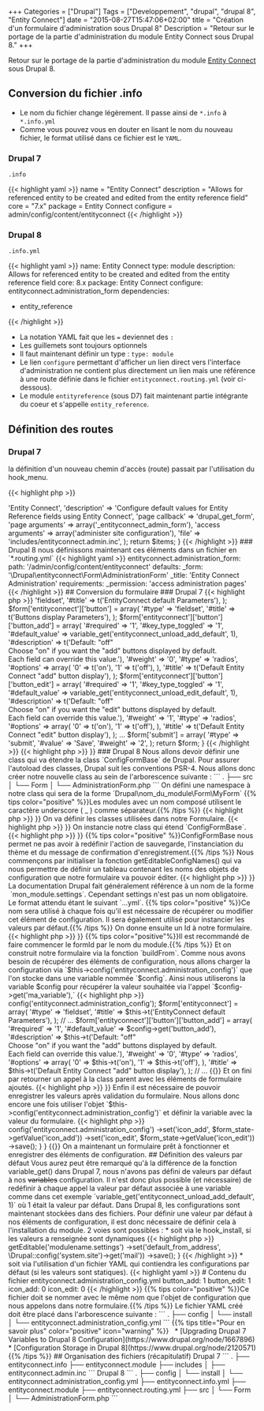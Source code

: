 +++
Categories = ["Drupal"]
Tags = ["Developpement", "drupal", "drupal 8", "Entity Connect"]
date = "2015-08-27T15:47:06+02:00"
title = "Création d'un formulaire d'administration sous Drupal 8"
Description = "Retour sur le portage de la partie d'administration du module Entity Connect sous Drupal 8."
+++

Retour sur le portage de la partie d'administration du module [Entity Connect](https://drupal.org/project/entityconnect) sous Drupal 8.

## Conversion du fichier .info

 * Le nom du fichier change légèrement. Il passe ainsi de `*.info` à `*.info.yml`
 * Comme vous pouvez vous en douter en lisant le nom du nouveau fichier, le format utilisé dans ce fichier est le `YAML`.

### Drupal 7

`.info`

{{< highlight yaml  >}}
name = "Entity Connect"
description = "Allows for referenced entity to be created and edited from the entity reference field"
core = "7.x"
package = Entity Connect
configure = admin/config/content/entityconnect
{{< /highlight >}}

### Drupal 8

`.info.yml`

{{< highlight yaml  >}}
name: Entity Connect
type: module
description: Allows for referenced entity to be created and edited from the entity reference field
core: 8.x
package: Entity Connect
configure: entityconnect.administration_form
dependencies:
  - entity_reference

{{< /highlight >}}

* La notation YAML fait que les ` = ` deviennet des ` : `
* Les guillemets sont toujours optionnels
* Il faut maintenant définir un type : `type: module`
* Le lien `configure` permettant d'afficher un lien direct vers l'interface d'administration ne contient plus directement un lien mais une référence à une route définie dans le fichier `entityconnect.routing.yml` (voir ci-dessous).
* Le module `entityreference` (sous D7) fait maintenant partie intégrante du coeur et s'appelle `entity_reference`.


## Définition des routes

### Drupal 7

la définition d'un nouveau chemin d'accès (route) passait par l'utilisation du hook_menu.

{{< highlight php  >}}
<?php
/**
 * Implements hook_menu().
 */
function entityconnect_menu() {
  $items = array();

  $items['admin/config/content/entityconnect'] = array(
    'title' => 'Entity Connect',
    'description' => 'Configure default values for Entity Reference fields using Entity Connect',
    'page callback' => 'drupal_get_form',
    'page arguments' => array('_entityconnect_admin_form'),
    'access arguments' => array('administer site configuration'),
    'file' => 'includes/entityconnect.admin.inc',
  );

  return $items;
}

{{< /highlight >}}


### Drupal 8

nous définissons maintenant ces éléments dans un fichier en `*.routing.yml`

{{< highlight yaml  >}}
entityconnect.administration_form:
  path: '/admin/config/content/entityconnect'
  defaults:
    _form: '\Drupal\entityconnect\Form\AdministrationForm'
    _title: 'Entity Connect Administration'
  requirements:
    _permission: 'access administration pages'
{{< /highlight >}}


## Conversion du formulaire

### Drupal 7

{{< highlight php  >}}
<?php
/**
 * Defines the settings form.
 */
function _entityconnect_admin_form($form, &$form_state) {
  $form = array();
  $form['entityconnect'] = array(
    '#type' => 'fieldset',
    '#title' => t('EntityConnect default Parameters'),
  );
  $form['entityconnect']['button'] = array(
    '#type' => 'fieldset',
    '#title' => t('Buttons display Parameters'),
  );
  $form['entityconnect']['button']['button_add'] = array(
    '#required' => '1',
    '#key_type_toggled' => '1',
    '#default_value' => variable_get('entityconnect_unload_add_default', 1),
    '#description' => t('Default: "off"<br />
                          Choose "on" if you want the "add" buttons displayed by default.<br />
                          Each field can override this value.'),
    '#weight' => '0',
    '#type' => 'radios',
    '#options' => array(
      '0' => t('on'),
      '1' => t('off'),
    ),
    '#title' => t('Default Entity Connect "add" button display'),
  );
  $form['entityconnect']['button']['button_edit'] = array(
    '#required' => '1',
    '#key_type_toggled' => '1',
    '#default_value' => variable_get('entityconnect_unload_edit_default', 1),
    '#description' => t('Default: "off"<br />
                          Choose "on" if you want the "edit" buttons displayed by default.<br />
                          Each field can override this value.'),
    '#weight' => '1',
    '#type' => 'radios',
    '#options' => array(
      '0' => t('on'),
      '1' => t('off'),
    ),
    '#title' => t('Default Entity Connect "edit" button display'),
  );
 ...

  $form['submit'] = array(
    '#type' => 'submit',
    '#value' => 'Save',
    '#weight' => '2',
  );

  return $form;
}
{{< /highlight >}}

{{< highlight php  >}}
<?php

/**
 * The settings form submit.
 */
function _entityconnect_admin_form_submit($form, &$form_state) {
    variable_set('entityconnect_unload_add_default', $form_state['values']['button_add']);
    variable_set('entityconnect_unload_edit_default', $form_state['values']['button_edit']);
    drupal_set_message(t('The settings were saved.'));
}

{{< /highlight >}}

### Drupal 8

Nous allons devoir définir une class qui va étendre la class `ConfigFormBase` de Drupal.  
Pour assurer l'autoload des classes, Drupal suit les conventions PSR-4.  
Nous allons donc créer notre nouvelle class au sein de l'arborescence suivante :

```
.
├── src
│   └── Form
│       └── AdministrationForm.php
```

On défini une namespace à notre class qui sera de la forme `Drupal\nom_du_module\Form\MyForm`  

{{% tips color="positive" %}}Les modules avec un nom composé utilisent le caractère underscore ( _ ) comme séparateur.{{% /tips %}}


{{< highlight php  >}}
<?php

/**
 * @file
 * Contains Drupal\entityconnect\Form\AdministrationForm.
 */

namespace Drupal\entityconnect\Form;

{{</highlight>}}

On va définir les classes utilisées dans notre Formulaire.

{{< highlight php  >}}
<?php

use Drupal\Core\Form\ConfigFormBase;
use Drupal\Core\Form\FormStateInterface;

{{</highlight>}}

On instancie notre class qui étend `ConfigFormBase`.  

{{< highlight php  >}}
<?php

/**
 * Class DefaultForm.
 *
 * @package Drupal\entityconnect\Form
 */
class AdministrationForm extends ConfigFormBase {

{{</highlight>}}

{{% tips color="positive" %}}ConfigFormBase nous permet ne pas avoir à redéfinir l'action de sauvegarde, l'instanciation du thème et du message de confirmation d'enregistrement.{{% /tips %}}

Nous commençons par initialiser la fonction getEditableConfigNames() qui va nous permettre de définir un tableau contenant les noms des objets de configuration que notre formulaire va pouvoir éditer.

{{< highlight php  >}}
<?php
  /**
   * {@inheritdoc}
   */
  protected function getEditableConfigNames() {
    return [
      'entityconnect.administration_config'
    ];
  }
{{</highlight>}}

La documentation Drupal fait généralement référence à un nom de la forme  `mon_module.settings`. Cependant settings n'est pas un nom obligatoire. Le format attendu étant le suivant `<module_name>.<config_object_name>.<optional_sub_key>.yml`.

{{% tips color="positive" %}}Ce nom sera utilisé à chaque fois qu'il est nécessaire de récupérer ou modifier cet élément de configuration. Il sera également utilisé pour instancier les valeurs par défaut.{{% /tips %}}


On donne ensuite un Id à notre formulaire.

{{< highlight php  >}}
<?php

  /**
   * {@inheritdoc}
   */
  public function getFormId() {
    return 'entityconnect_administration_form';
  }
{{< /highlight >}}

{{% tips color="positive"%}}Il est recommandé de faire commencer le formId par le nom du module.{{% /tips %}}

Et on construit notre formulaire via la fonction `buildFrom`.  
Comme nous avons besoin de récupérer des éléments de configuration, nous allons charger la configuration via `$this->config('entityconnect.administration_config')` que l'on stocke dans une variable nommée `$config`.  
Ainsi nous utiliserons la variable $config pour récupérer la valeur souhaitée via l'appel `$config->get('ma_variable'),`

{{< highlight php  >}}
<?php

  /**
   * {@inheritdoc}
   */
  public function buildForm(array $form, FormStateInterface $form_state) {
    $config = $this->config('entityconnect.administration_config');

    $form['entityconnect'] = array(
      '#type' => 'fieldset',
      '#title' => $this->t('EntityConnect default Parameters'),
    );

    // ...

    $form['entityconnect']['button']['button_add'] = array(
      '#required' => '1',
      '#default_value' => $config->get('button_add'),
      '#description' => $this->t('Default: "off"<br />
                            Choose "on" if you want the "add" buttons displayed by default.<br />
                            Each field can override this value.'),
      '#weight' => '0',
      '#type' => 'radios',
      '#options' => array(
        '0' => $this->t('on'),
        '1' => $this->t('off'),
      ),
      '#title' => $this->t('Default Entity Connect "add" button display'),
    );

    // ...

{{</highlight>}}

Et on fini par retourner un appel à la class parent avec les éléments de formulaire ajoutés.

{{< highlight php  >}}
<?php
    return parent::buildForm($form, $form_state);
  }
{{</highlight>}}

Enfin il est nécessaire de pouvoir enregistrer les valeurs après validation du formulaire.
Nous allons donc encore une fois utiliser l'objet `$this->config('entityconnect.administration_config')` et définir la variable avec la valeur du formulaire.

{{< highlight php  >}}
<?php

  /**
   * {@inheritdoc}
   */
  public function submitForm(array &$form, FormStateInterface $form_state) {
    parent::submitForm($form, $form_state);

    $this->config('entityconnect.administration_config')
      ->set('icon_add', $form_state->getValue('icon_add'))
      ->set('icon_edit', $form_state->getValue('icon_edit'))
      ->save();
  }

}

{{</highlight>}}

On a maintenant un formulaire prêt à fonctionner et enregistrer des éléments de configuration.

## Définition des valeurs par défaut

Vous aurez peut être remarqué qu'à la différence de la fonction variable_get() dans Drupal 7, nous n'avons pas défini de valeurs par défaut à nos <s>variables</s> configuration.

Il n'est donc plus possible (et nécessaire) de redéfinir à chaque appel la valeur par défaut associée à une variable comme dans cet exemple `variable_get('entityconnect_unload_add_default', 1)` où 1 était la valeur par défaut.

Dans Drupal 8, les configurations sont maintenant stockées dans des fichiers.  
Pour définir une valeur par défaut à nos éléments de configuration, il est donc nécessaire de définir cela à l'installation du module.  

2 voies sont possibles :  

* soit via le hook_install, si les valeurs a renseignée sont dynamiques
{{< highlight php  >}}
<?php
/**
 * Implements hook_install() in Drupal 8.
 */
function modulename_install() {
  // Set default values for config which require dynamic values.
  \Drupal::configFactory()->getEditable('modulename.settings')
    ->set('default_from_address', \Drupal::config('system.site')->get('mail'))
    ->save();
}
{{< /highlight >}}

* soit via l'utilisation d'un fichier YAML qui contiendra les configurations par défaut (si les valeurs sont statiques).
{{< highlight yaml  >}}
# Contenu du fichier entityconnect.administration_config.yml
button_add: 1
button_edit: 1
icon_add: 0
icon_edit: 0

{{< /highlight >}}

{{% tips color="positive" %}}Ce fichier doit se nommer avec le même nom que l'objet de configuration que nous appelons dans notre formulaire.{{% /tips %}}

Le fichier YAML créé doit être placé dans l'arborescence suivante :  
```
.
├── config
│   └── install
│       └── entityconnect.administration_config.yml
```


{{% tips title="Pour en savoir plus" color="positive" icon="warning" %}}
&nbsp;

* [Upgrading Drupal 7 Variables to Drupal 8 Configuration](https://www.drupal.org/node/1667896)
* [Configuration Storage in Drupal 8](https://www.drupal.org/node/2120571)

{{% /tips %}}


## Organisation des fichiers (récapitulatif)

Drupal 7

```
.
├── entityconnect.info
├── entityconnect.module
├── includes
│   ├── entityconnect.admin.inc
```

Drupal 8

```
.
├── config
│   └── install
│       └── entityconnect.administration_config.yml
├── entityconnect.info.yml
├── entityconnect.module
├── entityconnect.routing.yml
├── src
│   └── Form
│       └── AdministrationForm.php
```

